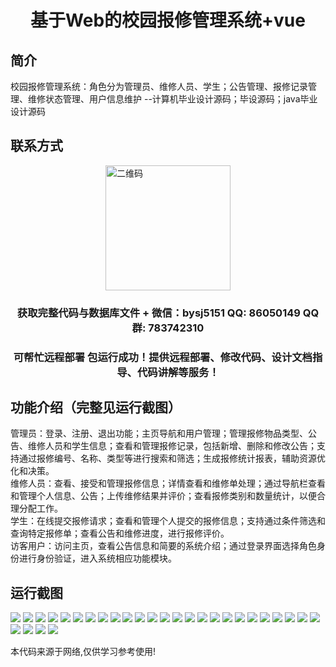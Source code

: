 <p><h1 align="center">基于Web的校园报修管理系统+vue</h1></p>

## 简介
校园报修管理系统：角色分为管理员、维修人员、学生；公告管理、报修记录管理、维修状态管理、用户信息维护    --计算机毕业设计源码；毕设源码；java毕业设计源码


## 联系方式
<img src="https://bs-1329754181.cos.ap-shanghai.myqcloud.com/wx.jpg" alt="二维码" style="display: block; margin: 0 auto;" width="200px">
<p><h3 align="center">获取完整代码与数据库文件 + 微信：bysj5151 QQ: 86050149 QQ群: 783742310</h3></p>
<p><h3 align="center">可帮忙远程部署 包运行成功！提供远程部署、修改代码、设计文档指导、代码讲解等服务！</h3></p>

## 功能介绍（完整见运行截图）
管理员：登录、注册、退出功能；主页导航和用户管理；管理报修物品类型、公告、维修人员和学生信息；查看和管理报修记录，包括新增、删除和修改公告；支持通过报修编号、名称、类型等进行搜索和筛选；生成报修统计报表，辅助资源优化和决策。  
维修人员：查看、接受和管理报修信息；详情查看和维修单处理；通过导航栏查看和管理个人信息、公告；上传维修结果并评价；查看报修类别和数量统计，以便合理分配工作。  
学生：在线提交报修请求；查看和管理个人提交的报修信息；支持通过条件筛选和查询特定报修单；查看公告和维修进度，进行报修评价。  
访客用户：访问主页，查看公告信息和简要的系统介绍；通过登录界面选择角色身份进行身份验证，进入系统相应功能模块。


## 运行截图
![](https://bs-1329754181.cos.ap-shanghai.myqcloud.com/ssm/CampusRepairManagementSystem/img/001.jpg)
![](https://bs-1329754181.cos.ap-shanghai.myqcloud.com/ssm/CampusRepairManagementSystem/img/002.jpg)
![](https://bs-1329754181.cos.ap-shanghai.myqcloud.com/ssm/CampusRepairManagementSystem/img/003.jpg)
![](https://bs-1329754181.cos.ap-shanghai.myqcloud.com/ssm/CampusRepairManagementSystem/img/004.jpg)
![](https://bs-1329754181.cos.ap-shanghai.myqcloud.com/ssm/CampusRepairManagementSystem/img/005.jpg)
![](https://bs-1329754181.cos.ap-shanghai.myqcloud.com/ssm/CampusRepairManagementSystem/img/006.jpg)
![](https://bs-1329754181.cos.ap-shanghai.myqcloud.com/ssm/CampusRepairManagementSystem/img/007.jpg)
![](https://bs-1329754181.cos.ap-shanghai.myqcloud.com/ssm/CampusRepairManagementSystem/img/008.jpg)
![](https://bs-1329754181.cos.ap-shanghai.myqcloud.com/ssm/CampusRepairManagementSystem/img/009.jpg)
![](https://bs-1329754181.cos.ap-shanghai.myqcloud.com/ssm/CampusRepairManagementSystem/img/010.jpg)
![](https://bs-1329754181.cos.ap-shanghai.myqcloud.com/ssm/CampusRepairManagementSystem/img/011.jpg)
![](https://bs-1329754181.cos.ap-shanghai.myqcloud.com/ssm/CampusRepairManagementSystem/img/012.jpg)
![](https://bs-1329754181.cos.ap-shanghai.myqcloud.com/ssm/CampusRepairManagementSystem/img/013.jpg)
![](https://bs-1329754181.cos.ap-shanghai.myqcloud.com/ssm/CampusRepairManagementSystem/img/014.jpg)
![](https://bs-1329754181.cos.ap-shanghai.myqcloud.com/ssm/CampusRepairManagementSystem/img/015.jpg)
![](https://bs-1329754181.cos.ap-shanghai.myqcloud.com/ssm/CampusRepairManagementSystem/img/016.jpg)
![](https://bs-1329754181.cos.ap-shanghai.myqcloud.com/ssm/CampusRepairManagementSystem/img/017.jpg)
![](https://bs-1329754181.cos.ap-shanghai.myqcloud.com/ssm/CampusRepairManagementSystem/img/018.jpg)
![](https://bs-1329754181.cos.ap-shanghai.myqcloud.com/ssm/CampusRepairManagementSystem/img/019.jpg)
![](https://bs-1329754181.cos.ap-shanghai.myqcloud.com/ssm/CampusRepairManagementSystem/img/020.jpg)
![](https://bs-1329754181.cos.ap-shanghai.myqcloud.com/ssm/CampusRepairManagementSystem/img/021.jpg)
![](https://bs-1329754181.cos.ap-shanghai.myqcloud.com/ssm/CampusRepairManagementSystem/img/022.jpg)
![](https://bs-1329754181.cos.ap-shanghai.myqcloud.com/ssm/CampusRepairManagementSystem/img/023.jpg)
![](https://bs-1329754181.cos.ap-shanghai.myqcloud.com/ssm/CampusRepairManagementSystem/img/024.jpg)
![](https://bs-1329754181.cos.ap-shanghai.myqcloud.com/ssm/CampusRepairManagementSystem/img/025.jpg)
![](https://bs-1329754181.cos.ap-shanghai.myqcloud.com/ssm/CampusRepairManagementSystem/img/026.jpg)
![](https://bs-1329754181.cos.ap-shanghai.myqcloud.com/ssm/CampusRepairManagementSystem/img/027.jpg)
![](https://bs-1329754181.cos.ap-shanghai.myqcloud.com/ssm/CampusRepairManagementSystem/img/028.jpg)
![](https://bs-1329754181.cos.ap-shanghai.myqcloud.com/ssm/CampusRepairManagementSystem/img/029.jpg)

<p>本代码来源于网络,仅供学习参考使用!</p>
